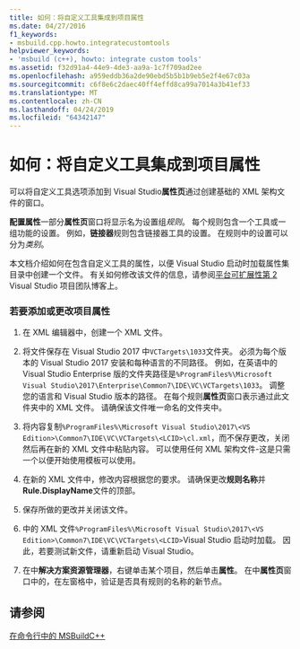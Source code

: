 ```yaml
---
title: 如何：将自定义工具集成到项目属性
ms.date: 04/27/2016
f1_keywords:
- msbuild.cpp.howto.integratecustomtools
helpviewer_keywords:
- 'msbuild (c++), howto: integrate custom tools'
ms.assetid: f32d91a4-44e9-4de3-aa9a-1c7f709ad2ee
ms.openlocfilehash: a959eddb36a2de90ebd5b5b1b9eb5e2f4e67c03a
ms.sourcegitcommit: c6f8e6c2daec40ff4effd8ca99a7014a3b41ef33
ms.translationtype: MT
ms.contentlocale: zh-CN
ms.lasthandoff: 04/24/2019
ms.locfileid: "64342147"
---
```

# <a name="how-to-integrate-custom-tools-into-the-project-properties"></a>如何：将自定义工具集成到项目属性

可以将自定义工具选项添加到 Visual Studio**属性页**通过创建基础的 XML 架构文件的窗口。

**配置属性**一部分**属性页**窗口将显示名为设置组*规则*。 每个规则包含一个工具或一组功能的设置。 例如，**链接器**规则包含链接器工具的设置。 在规则中的设置可以分为*类别*。

本文档介绍如何在包含自定义工具的属性，以便 Visual Studio 启动时加载属性集目录中创建一个文件。 有关如何修改该文件的信息，请参阅[平台可扩展性第 2](https://blogs.msdn.microsoft.com/vsproject/2009/06/18/platform-extensibility-part-2/) Visual Studio 项目团队博客上。

### <a name="to-add-or-change-project-properties"></a>若要添加或更改项目属性

1. 在 XML 编辑器中，创建一个 XML 文件。

1. 将文件保存在 Visual Studio 2017 中`VCTargets\1033`文件夹。 必须为每个版本的 Visual Studio 2017 安装和每种语言的不同路径。 例如，在英语中的 Visual Studio Enterprise 版的文件夹路径是`%ProgramFiles%\Microsoft Visual Studio\2017\Enterprise\Common7\IDE\VC\VCTargets\1033`。 调整您的语言和 Visual Studio 版本的路径。 在每个规则**属性页**窗口表示通过此文件夹中的 XML 文件。 请确保该文件唯一命名的文件夹中。

1. 将内容复制`%ProgramFiles%\Microsoft Visual Studio\2017\<VS Edition>\Common7\IDE\VC\VCTargets\<LCID>\cl.xml`，而不保存更改，关闭然后再在新的 XML 文件中粘贴内容。 可以使用任何 XML 架构文件-这是只需一个以便开始使用模板可以使用。

1. 在新的 XML 文件中，修改内容根据您的要求。 请确保更改**规则名称**并**Rule.DisplayName**文件的顶部。

1. 保存所做的更改并关闭该文件。

1. 中的 XML 文件`%ProgramFiles%\Microsoft Visual Studio\2017\<VS Edition>\Common7\IDE\VC\VCTargets\<LCID>`Visual Studio 启动时加载。 因此，若要测试新文件，请重新启动 Visual Studio。

1. 在中**解决方案资源管理器**，右键单击某个项目，然后单击**属性**。 在中**属性页**窗口中的，在左窗格中，验证是否具有规则的名称的新节点。

## <a name="see-also"></a>请参阅

[在命令行中的 MSBuildC++](msbuild-visual-cpp.md)

